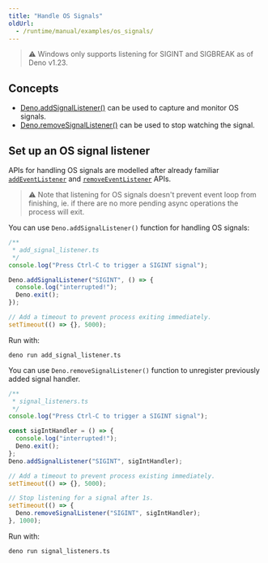 ```yaml
---
title: "Handle OS Signals"
oldUrl:
  - /runtime/manual/examples/os_signals/
---
```


> ⚠️ Windows only supports listening for SIGINT and SIGBREAK as of Deno v1.23.

## Concepts

- [Deno.addSignalListener()](https://deno.land/api?s=Deno.addSignalListener) can
  be used to capture and monitor OS signals.
- [Deno.removeSignalListener()](https://deno.land/api?s=Deno.removeSignalListener)
  can be used to stop watching the signal.

## Set up an OS signal listener

APIs for handling OS signals are modelled after already familiar
[`addEventListener`](https://developer.mozilla.org/en-US/docs/Web/API/EventTarget/addEventListener)
and
[`removeEventListener`](https://developer.mozilla.org/en-US/docs/Web/API/EventTarget/removeEventListener)
APIs.

> ⚠️ Note that listening for OS signals doesn't prevent event loop from
> finishing, ie. if there are no more pending async operations the process will
> exit.

You can use `Deno.addSignalListener()` function for handling OS signals:

```ts
/**
 * add_signal_listener.ts
 */
console.log("Press Ctrl-C to trigger a SIGINT signal");

Deno.addSignalListener("SIGINT", () => {
  console.log("interrupted!");
  Deno.exit();
});

// Add a timeout to prevent process exiting immediately.
setTimeout(() => {}, 5000);
```

Run with:

```shell
deno run add_signal_listener.ts
```

You can use `Deno.removeSignalListener()` function to unregister previously
added signal handler.

```ts
/**
 * signal_listeners.ts
 */
console.log("Press Ctrl-C to trigger a SIGINT signal");

const sigIntHandler = () => {
  console.log("interrupted!");
  Deno.exit();
};
Deno.addSignalListener("SIGINT", sigIntHandler);

// Add a timeout to prevent process existing immediately.
setTimeout(() => {}, 5000);

// Stop listening for a signal after 1s.
setTimeout(() => {
  Deno.removeSignalListener("SIGINT", sigIntHandler);
}, 1000);
```

Run with:

```shell
deno run signal_listeners.ts
```
